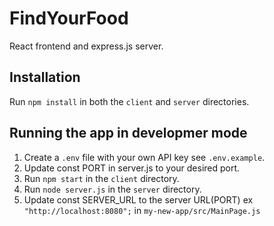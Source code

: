 # FindYourFood

React frontend and express.js server.

## Installation

Run `npm install` in both the `client` and `server` directories.

## Running the app in developmer mode

1. Create a `.env` file with your own API key see `.env.example`.
2. Update const PORT in server.js to your desired port.
3. Run `npm start` in the `client` directory.
4. Run `node server.js` in the `server` directory.
5. Update const SERVER_URL to the server URL(PORT) ex `"http://localhost:8080";` in `my-new-app/src/MainPage.js`
